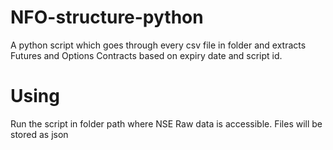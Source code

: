 # NFO-structure-python
A python script which goes through every csv file in folder and extracts Futures and Options Contracts based on expiry date and script id.

# Using
Run the script in folder path where NSE Raw data is accessible.
Files will be stored as json
